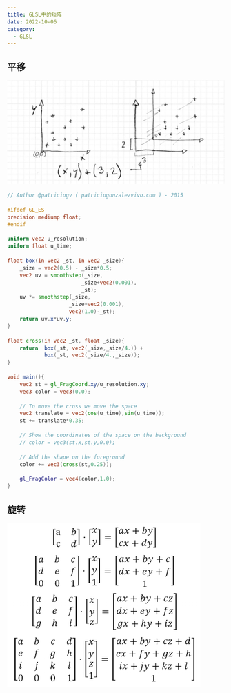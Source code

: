 ```yaml
---
title: GLSL中的矩阵
date: 2022-10-06
category:
  - GLSL
---
```



## 平移

![](./images/957004303041232323.png)

```glsl
// Author @patriciogv ( patriciogonzalezvivo.com ) - 2015

#ifdef GL_ES
precision mediump float;
#endif

uniform vec2 u_resolution;
uniform float u_time;

float box(in vec2 _st, in vec2 _size){
    _size = vec2(0.5) - _size*0.5;
    vec2 uv = smoothstep(_size,
                        _size+vec2(0.001),
                        _st);
    uv *= smoothstep(_size,
                    _size+vec2(0.001),
                    vec2(1.0)-_st);
    return uv.x*uv.y;
}

float cross(in vec2 _st, float _size){
    return  box(_st, vec2(_size,_size/4.)) +
            box(_st, vec2(_size/4.,_size));
}

void main(){
    vec2 st = gl_FragCoord.xy/u_resolution.xy;
    vec3 color = vec3(0.0);

    // To move the cross we move the space
    vec2 translate = vec2(cos(u_time),sin(u_time));
    st += translate*0.35;

    // Show the coordinates of the space on the background
    // color = vec3(st.x,st.y,0.0);

    // Add the shape on the foreground
    color += vec3(cross(st,0.25));

    gl_FragColor = vec4(color,1.0);
}

```

<div ref="translationRef"></div>


## 旋转



![](./images/916002404041232323.png)

<script setup>
import {ref,onMounted} from 'vue'
import * as THREE from 'three'

import {
    OrbitControls
} from 'three/examples/jsm/controls/OrbitControls'

const initScene = (shader)=>{
    // 1.创建场景
    const scene = new THREE.Scene()
    const clock = new THREE.Clock();
    const uniforms = {
        u_time: { type: "f", value: 1.0 },
        u_resolution: { type: "v2", value: new THREE.Vector2()}
    }
    // 2.创建相机
    const camera = new THREE.PerspectiveCamera(75,
    2 , 0.1, 1000);

    // 设置相机位置
    camera.position.set(0, 0, 20)
    scene.add(camera)

    // 着色器配置
    const shaderMaterial = new THREE.ShaderMaterial({
        uniforms:uniforms,
            vertexShader:`
        precision lowp float;
        varying vec2 v_uv;
        void main(){
            v_uv = uv;
            gl_Position = projectionMatrix *viewMatrix* modelMatrix * vec4( position, 1.0 );
        }
        `,
        fragmentShader: shader.fragmentShader,
        side: THREE.DoubleSide
    })
    // 创建平面
    const floor = new THREE.Mesh(new THREE.PlaneGeometry(100, 100), shaderMaterial)
    floor.position.set(0,0,0)
    scene.add(floor)
    // 初始化渲染器
    const renderer = new THREE.WebGLRenderer()
    if(!__VUEPRESS_SSR__) {
        renderer.setPixelRatio( window.devicePixelRatio );
    }
    // 设置渲染器大小

    renderer.setSize(shader.shaderDom.value.offsetWidth, shader.shaderDom.value.offsetWidth/2)
    renderer.shadowMap.enabled = true
    shader.shaderDom.value.appendChild(renderer.domElement)
    renderer.render(scene,camera)
        // 创建轨道控制器
    const controls = new OrbitControls(camera, renderer.domElement)
    // 设置控制器阻尼
    controls.enableDamping = true
    uniforms.u_resolution.value.x = renderer.domElement.width
    uniforms.u_resolution.value.y = renderer.domElement.height
    function render() {
        uniforms.u_time.value += clock.getDelta();
        controls.update()
        renderer.render(scene, camera)
        requestAnimationFrame(render)
    }

    render()

}

const translationRef = ref()

const translationShader = {
    shaderDom:translationRef,
    fragmentShader:`
#ifdef GL_ES
precision mediump float;
#endif

uniform vec2 u_resolution;
uniform float u_time;

float box(in vec2 _st, in vec2 _size){
    _size = vec2(0.5) - _size*0.5;
    vec2 uv = smoothstep(_size,
                        _size+vec2(0.001),
                        _st);
    uv *= smoothstep(_size,
                    _size+vec2(0.001),
                    vec2(1.0)-_st);
    return uv.x*uv.y;
}

float newCross(in vec2 _st, float _size){
    return  box(_st, vec2(_size,_size/4.)) + box(_st, vec2(_size/4.,_size));
}

void main(){
    vec2 st = gl_FragCoord.xy/u_resolution.xy;
    vec3 color = vec3(0.0);

    // To move the cross we move the space
    // -1 到 1 
    vec2 translate = vec2(cos(u_time),sin(u_time));
    // z坐标移动
    st += translate*0.35;

    // Show the coordinates of the space on the background
    // color = vec3(st.x,st.y,0.0);

    // Add the shape on the foreground
    color += vec3(newCross(st,0.25));

    gl_FragColor = vec4(color,1.0);
}
    `
}

onMounted(()=>{
    initScene(translationShader)
})

</script>